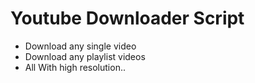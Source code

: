 # Youtube Downloader Script
* Download any single video
* Download any playlist videos
* All With high resolution..
